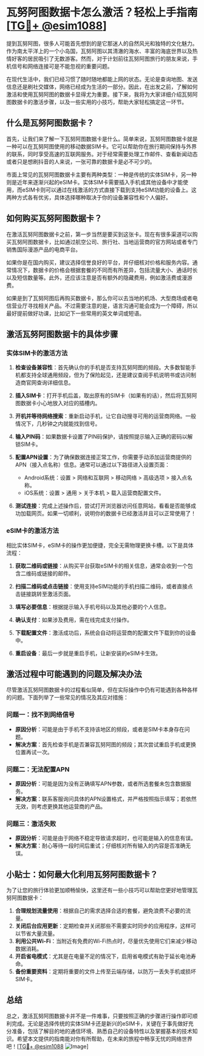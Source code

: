 # 瓦努阿图数据卡怎么激活？轻松上手指南[[TG💪+ @esim1088](https://t.me/s/esim1088)]

提到瓦努阿图，很多人可能首先想到的是它那迷人的自然风光和独特的文化魅力。作为南太平洋上的一个小岛国，瓦努阿图以其清澈的海水、丰富的海底世界以及热情好客的居民吸引了无数游客。然而，对于计划前往瓦努阿图旅行的朋友来说，手机信号和网络连接可是不能忽视的重要问题。

在现代生活中，我们已经习惯了随时随地都能上网的状态。无论是查询地图、发送信息还是刷社交媒体，网络已经成为生活的一部分。因此，在出发之前，了解如何激活和使用瓦努阿图的数据卡显得尤为重要。接下来，我将为大家详细介绍瓦努阿图数据卡的激活步骤，以及一些实用的小技巧，帮助大家轻松搞定这一环节。

## 什么是瓦努阿图数据卡？

首先，让我们来了解一下瓦努阿图数据卡是什么。简单来说，瓦努阿图数据卡就是一种可以在瓦努阿图使用的移动数据SIM卡。它可以帮助你在旅行期间保持与外界的联系，同时享受高速的互联网服务。对于经常需要处理工作邮件、查看新闻动态或者只是想刷抖音的人来说，一张可靠的数据卡是必不可少的。

市面上常见的瓦努阿图数据卡主要有两种类型：一种是传统的实体SIM卡，另一种则是近年来逐渐兴起的eSIM卡。实体SIM卡需要插入手机或其他设备中才能使用，而eSIM卡则可以通过在线激活的方式直接下载到支持eSIM功能的设备上。这两种方式各有优劣，具体选择哪种取决于你的设备兼容性和个人偏好。

## 如何购买瓦努阿图数据卡？

在激活瓦努阿图数据卡之前，第一步当然是要买到这张卡。现在有很多渠道可以购买瓦努阿图数据卡，比如通过航空公司、旅行社、当地运营商的官方网站或者专门销售国际漫游产品的电商平台。

如果你是在国内购买，建议选择信誉良好的平台，并仔细核对价格和服务内容。通常情况下，数据卡的价格会根据套餐的不同而有所差异，包括流量大小、通话时长以及短信数量等。此外，还应该注意是否有额外的隐藏费用，例如激活费或漫游费。

如果是到了瓦努阿图后再购买数据卡，那么你可以去当地的机场、大型商场或者电信营业厅寻找相关产品。不过需要注意的是，语言沟通可能会成为一个障碍，所以最好提前做好功课，比如记下一些常用的英文单词或短语。

## 激活瓦努阿图数据卡的具体步骤

### 实体SIM卡的激活方法

1. **检查设备兼容性**：首先确认你的手机是否支持瓦努阿图的频段。大多数智能手机都支持全球通用频段，但为了保险起见，还是建议查阅手机说明书或访问制造商官网查询详细信息。

2. **插入SIM卡**：打开手机后盖，取出原有的SIM卡（如果有的话），然后将瓦努阿图数据卡小心地放入对应的插槽内。

3. **开机并等待网络搜索**：重新启动手机，让它自动搜寻可用的运营商网络。一般情况下，几秒钟之内就能找到信号。

4. **输入PIN码**：如果数据卡设置了PIN码保护，请按照提示输入正确的密码以解锁SIM卡。

5. **配置APN设置**：为了确保数据连接正常工作，你需要手动添加运营商提供的APN（接入点名称）信息。通常可以通过以下路径进入设置页面：
   - Android系统：设置 > 网络和互联网 > 移动网络 > 高级选项 > 接入点名称。
   - iOS系统：设置 > 通用 > 关于本机 > 载入运营商配置文件。

6. **测试连接**：完成上述操作后，尝试打开浏览器访问任意网站，看看是否能够成功加载网页。如果一切顺利，说明你的数据卡已经激活并且可以正常使用了！

### eSIM卡的激活方法

相比实体SIM卡，eSIM卡的操作更加便捷，完全无需物理更换卡槽。以下是具体流程：

1. **获取二维码或链接**：从购买平台获取eSIM卡的相关信息，通常会收到一个包含二维码或链接的邮件。

2. **扫描二维码或点击链接**：使用支持eSIM功能的手机扫描二维码，或者直接点击链接跳转至激活页面。

3. **填写必要信息**：根据提示输入手机号码以及其他必要的个人信息。

4. **确认支付**：如果涉及费用，需在线完成支付操作。

5. **下载配置文件**：激活成功后，系统会自动将运营商的配置文件下载到你的设备中。

6. **重启设备**：最后一步就是重启手机，让新安装的eSIM卡生效。

## 激活过程中可能遇到的问题及解决办法

尽管激活瓦努阿图数据卡的过程看似简单，但在实际操作中仍有可能遇到各种各样的问题。下面列举了一些常见的情况及其应对措施：

### 问题一：找不到网络信号

- **原因分析**：可能是由于手机不支持该地区的频段，或者是SIM卡本身存在问题。
- **解决方案**：首先检查手机是否兼容瓦努阿图的频段；其次尝试重启手机或更换位置再试一次。

### 问题二：无法配置APN

- **原因分析**：可能是因为没有正确填写APN参数，或者所选套餐未包含数据服务。
- **解决方案**：联系客服询问具体的APN设置格式，并严格按照指示填写；若依然无效，则考虑更换其他运营商的产品。

### 问题三：激活失败

- **原因分析**：可能是由于网络不稳定导致请求超时，也可能是输入的信息有误。
- **解决方案**：耐心等待一段时间后重试；仔细核对所有输入的内容是否准确无误。

## 小贴士：如何最大化利用瓦努阿图数据卡？

为了让您的旅行体验更加顺畅愉快，这里还有一些小技巧可以帮助您更好地管理瓦努阿图数据卡：

1. **合理规划流量使用**：根据自己的需求选择合适的套餐，避免浪费不必要的流量。
2. **关闭后台应用更新**：定期检查并关闭那些不需要实时同步的应用程序，这样可以节省大量流量。
3. **利用公共Wi-Fi**：当附近有免费的Wi-Fi热点时，尽量优先使用它们来减少移动数据消耗。
4. **开启省电模式**：尤其是在电量不足的情况下，启用省电模式有助于延长电池寿命。
5. **备份重要资料**：定期将重要的文件上传至云端存储，以防万一丢失手机或损坏SIM卡。

## 总结

总之，激活瓦努阿图数据卡并不是一件难事，只要按照正确的步骤进行操作即可顺利完成。无论是选择传统的实体SIM卡还是新兴的eSIM卡，关键在于事先做好充分准备，包括了解目的地的通信环境、熟悉自己的设备特性以及掌握基本的技术知识。希望本文提供的指南能对你有所帮助，在未来的旅程中畅享无忧的网络世界吧！[[TG💪+ @esim1088](https://t.me/s/esim1088) ![Image](https://i.postimg.cc/4NQfJmqS/Snipaste-2025-05-13-00-14-12.png)]